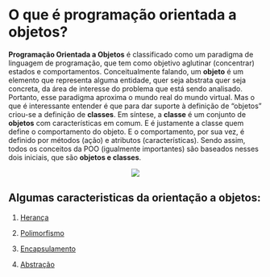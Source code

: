 # O que é programação orientada a objetos?

**Programação Orientada a Objetos** é classificado como um paradigma de linguagem de programação, que tem como objetivo aglutinar (concentrar) estados e comportamentos. Conceitualmente falando, um **objeto** é um elemento que representa alguma entidade, quer seja abstrata quer seja concreta, da área de interesse do problema que está sendo analisado. Portanto, esse paradigma aproxima o mundo real do mundo virtual. Mas o que é interessante entender é que para dar suporte à definição de “objetos” criou-se a definição de **classes**. Em síntese, a **classe** é um conjunto de **objetos** com características em comum. E é justamente a classe quem define o comportamento do objeto. E o comportamento, por sua vez, é definido por métodos (ação) e atributos (características).
Sendo assim, todos os conceitos da POO (igualmente importantes) são baseados nesses dois iniciais, que são **objetos e classes**.
<p align ="center">
  <img = src ="https://user-images.githubusercontent.com/71905981/199631296-e176aad1-25f1-419e-93c6-c2ad713f1588.png"/>
</p>

## Algumas caracteristicas da orientação a objetos:

1. [Herança]()

2. [Polimorfismo]()

3. [Encapsulamento]()

4. [Abstração]()
